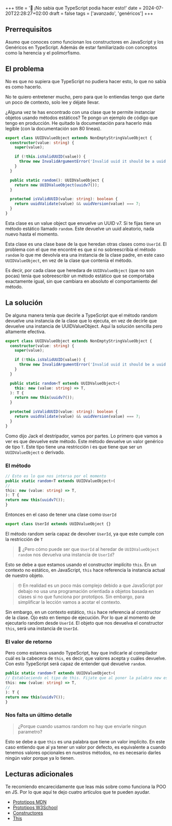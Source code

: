 +++
title = '🤯 ¡No sabia que TypeScript podia hacer esto!'
date = 2024-07-20T22:28:27+02:00
draft = false
tags = ['avanzado', 'genéricos']
+++

## Prerrequisitos
Asumo que conoces como funcionan los constructores en JavaScript y los Genéricos en TypeScript. Además de estar
familiarizado con conceptos como la herencia y el polimorfismo.

## El problema
No es que no supiera que TypeScript no pudiera hacer esto, lo que no sabía es como hacerlo.

No te quiero entretener mucho, pero para que lo entiendas tengo que darte un poco de contexto, solo lee y déjate llevar.

¿Alguna vez te has encontrado con una clase que te permite instanciar objetos usando métodos estáticos? Te pongo
un ejemplo de código que tengo en producción. He quitado la documentación para hacerlo más legible
(con la documentación son 80 líneas).

```typescript
export class UUIDValueObject extends NonEmptyStringValueObject {
  constructor(value: string) {
    super(value);

    if (!this.isValidUUID(value)) {
      throw new InvalidArgumentError('Invalid uuid it should be a uuid v7');
    }
  }

  public static random(): UUIDValueObject {
    return new UUIDValueObject(uuidv7());
  }

  protected isValidUUID(value: string): boolean {
    return uuidValidate(value) && uuidVersion(value) === 7;
  }
}
```

Esta clase es un value object que envuelve un UUID v7. Si te fijas tiene un método estático llamado `random`.
Este devuelve un uuid aleatorio, nada nuevo hasta el momento.

Esta clase es una clase base de la que heredan otras clases como `UserId`. El problema con el que me encontré es que si no
sobreescribía el método `random` lo que me devolvía era una instancia de la clase padre, en este caso `UUIDValueObject`, en
vez de la clase que contenía el método.

Es decir, por cada clase que heredara de `UUIDValueObject` (que no son pocas) tenía que sobreescribir un método
estático que se comportaba exactamente igual, sin que cambiara en absoluto el comportamiento del método.

## La solución
De alguna manera tenía que decirle a TypeScript que el método random devuelve una instancia de la clase que lo ejecuta,
en vez de decirle que devuelve una instancia de UUIDValueObject. Aquí la solución sencilla pero altamente efectiva.

```typescript
export class UUIDValueObject extends NonEmptyStringValueObject {
  constructor(value: string) {
    super(value);

    if (!this.isValidUUID(value)) {
      throw new InvalidArgumentError('Invalid uuid it should be a uuid v7');
    }
  }

  public static random<T extends UUIDValueObject>(
    this: new (value: string) => T,
  ): T {
    return new this(uuidv7());
  }

  protected isValidUUID(value: string): boolean {
    return uuidValidate(value) && uuidVersion(value) === 7;
  }
}
```

Como dijo Jack el destripador, vamos por partes. Lo primero que vamos a ver es que devuelve este método.
Este método devuelve un valor genérico de tipo `T`. Este tipo tiene una restricción i es que tiene que ser
un `UUIDValueObject` o derivado.

### El método
```typescript
// Esto es lo que nos intersa por el momento
public static random<T extends UUIDValueObject>(
//
this: new (value: string) => T,
): T {
return new this(uuidv7());
}
```

Entonces en el caso de tener una clase como `UserId`
```typescript
export class UserId extends UUIDValueObject {}
```
El método random sería capaz de devolver `UserId`, ya que este cumple con la restricción de `T`

> 🤔 ¿Pero cómo puede ser que `UserId` al heredar de `UUIDValueObject` `random` nos devuelva una instancia de `UserId`?

Esto se debe a que estamos usando el constructor implícito `this`. En un contexto no estático, en JavaScript, `this`
hace referencia la instancia actual de nuestro objeto.

> 🤓 En realidad es un poco más complejo debido a que JavaScript por debajo no usa una programación orientiada a objetos
basada en clases si no que funciona por prototipos. Sin embargo, para simplificar la lección vamos a acotar el contexto.

Sin embargo, en un contexto estático, `this` hace referencia al constructor de la clase. Ojo esto en tiempo de ejecución.
Por lo que al momento de ejecutarlo random desde `UserId`. El objeto que nos devuelva el constructor `this`,
será una instancia de `UserId`.


### El valor de retorno
Pero como estamos usando TypeScript, hay que indicarle al compilador cuál es la cabecera de `this`, es decir,
que valores acepta y cuáles devuelve. Con esto TypeScript será capaz de entender qué devuelve `random`.

```typescript
public static random<T extends UUIDValueObject>(
// Estableciendo el tipo de this. Fijate que al poner la palabra new estamos indicando que es un constructor
this: new (value: string) => T,
//
): T {
return new this(uuidv7());
}
```

### Nos falta un último detalle
> ¿Porque cuando usamos random no hay que enviarle ningun parametro?

Esto se debe a que `this` es una palabra que tiene un valor implícito. En este caso entiendo que al ya tener un valor por defecto,
es equivalente a cuando tenemos valores opcionales en nuestros métodos, no es necesario darles ningún valor porque ya lo tienen.

## Lecturas adicionales
Te recomiendo encarecidamente que leas más sobre como funciona la POO en JS. Por lo que aquí te dejo cuatro artículos
que te pueden ayudar.

- [Prototipos MDN](https://developer.mozilla.org/en-US/docs/Learn/JavaScript/Objects/Object_prototypes)
- [Prototipos W3School](https://www.w3schools.com/js/js_object_prototypes.asp)
- [Constructores](https://www.w3schools.com/js/js_object_constructors.asp)
- [This](https://developer.mozilla.org/es/docs/Web/JavaScript/Reference/Operators/this)
